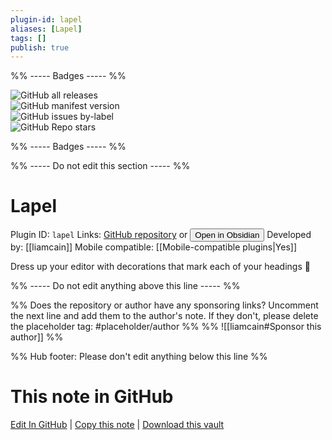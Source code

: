 ```yaml
---
plugin-id: lapel
aliases: [Lapel]
tags: []
publish: true
---
```


%% ----- Badges ----- %%

![GitHub all releases](https://img.shields.io/github/downloads/liamcain/obsidian-lapel/total?color=573E7A&logo=github&style=for-the-badge)  
![GitHub manifest version](https://img.shields.io/github/manifest-json/v/liamcain/obsidian-lapel?color=573E7A&logo=github&style=for-the-badge)  
![GitHub issues by-label](https://img.shields.io/github/issues/liamcain/obsidian-lapel/help%20wanted?color=573E7A&logo=github&style=for-the-badge)  
![GitHub Repo stars](https://img.shields.io/github/stars/liamcain/obsidian-lapel?color=573E7A&logo=github&style=for-the-badge)

%% ----- Badges ----- %%

%% ----- Do not edit this section ----- %%

# Lapel

Plugin ID: `lapel`
Links: [GitHub repository](https://github.com/liamcain/obsidian-lapel) or [<button id=HH>Open in Obsidian</button>](obsidian://show-plugin?id=lapel)
Developed by: [[liamcain]]
Mobile compatible: [[Mobile-compatible plugins|Yes]]

Dress up your editor with decorations that mark each of your headings 🤵

%% ----- Do not edit anything above this line ----- %%

%% Does the repository or author have any sponsoring links? Uncomment the next line and add them to the author's note. If they don't, please delete the placeholder tag: #placeholder/author %%
%% ![[liamcain#Sponsor this author]] %%

%% Hub footer: Please don't edit anything below this line %%

# This note in GitHub

<span class="git-footer">[Edit In GitHub](https://github.dev/obsidian-community/obsidian-hub/blob/main/02%20-%20Community%20Expansions/02.05%20All%20Community%20Expansions/Plugins/lapel.md "git-hub-edit-note") | [Copy this note](https://raw.githubusercontent.com/obsidian-community/obsidian-hub/main/02%20-%20Community%20Expansions/02.05%20All%20Community%20Expansions/Plugins/lapel.md "git-hub-copy-note") | [Download this vault](https://github.com/obsidian-community/obsidian-hub/archive/refs/heads/main.zip "git-hub-download-vault") </span>
